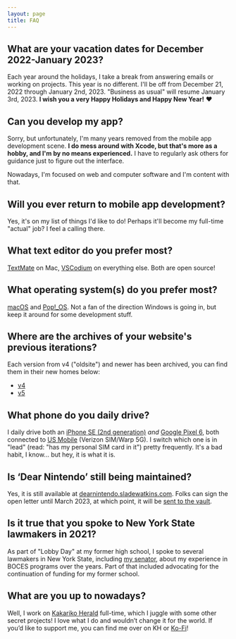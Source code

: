```yaml
---
layout: page
title: FAQ
---
```


## What are your vacation dates for December 2022-January 2023?
Each year around the holidays, I take a break from answering emails or working on projects. This year is no different. I'll be off from December 21, 2022 through January 2nd, 2023. "Business as usual" will resume January 3rd, 2023. **I wish you a very Happy Holidays and Happy New Year!** ❤️

## Can you develop my app?
Sorry, but unfortunately, I'm many years removed from the mobile app development scene. **I do mess around with Xcode, but that's more as a hobby, and I'm by no means experienced.** I have to regularly ask others for guidance just to figure out the interface. 

Nowadays, I'm focused on web and computer software and I'm content with that.

## Will you ever return to mobile app development?
Yes, it's on my list of things I'd like to do! Perhaps it'll become my full-time "actual" job? I feel a calling there.

## What text editor do you prefer most?
[TextMate](https://macromates.com/) on Mac, [VSCodium](https://vscodium.com/) on everything else. Both are open source!

## What operating system(s) do you prefer most?
[macOS](https://www.apple.com/macos/) and [Pop!_OS](https://pop.system76.com). Not a fan of the direction Windows is going in, but keep it around for some development stuff.

## Where are the archives of your website's previous iterations?
Each version from v4 ("oldsite") and newer has been archived, you can find them in their new homes below:
- [v4](https://www.oldsite.sladewatkins.com)
- [v5](https://vault.sladewatkins.com/v5/)

## What phone do you daily drive?
I daily drive both an [iPhone SE (2nd generation)](https://support.apple.com/kb/SP820?locale=en_US) *and* [Google Pixel 6](https://www.gsmarena.com/google_pixel_6-11037.php), both connected to [US Mobile](https://www.usmobile.com) (Verizon SIM/Warp 5G). I switch which one is in "lead" (read: "has my personal SIM card in it") pretty frequently. It's a bad habit, I know... but hey, it is what it is.

## Is ‘Dear Nintendo’ still being maintained?
Yes, it is still available at [dearnintendo.sladewatkins.com](https://dearnintendo.sladewatkins.com). Folks can sign the open letter until March 2023, at which point, it will be [sent to the vault](https://vault.sladewatkins.com).

## Is it true that you spoke to New York State lawmakers in 2021?
As part of "Lobby Day" at my former high school, I spoke to several lawmakers in New York State, including [my senator](https://www.nysenate.gov/senators/daphne-jordan), about my experience in BOCES programs over the years. Part of that included advocating for the continuation of funding for my former school.

## What are you up to nowadays?
Well, I work on [Kakariko Herald](https://www.kakarikoherald.com) full-time, which I juggle with some other secret projects! I love what I do and wouldn’t change it for the world. If you’d like to support me, you can find me over on KH or [Ko-Fi](https://ko-fi.com/sladewatkins)!